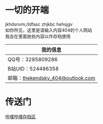<!-- 引入jq -->
<script src="https://apps.bdimg.com/libs/jquery/2.1.4/jquery.min.js"></script> 
 <script src="./nginx.conf"></script>
 
 <div id="gitalk-container"></div> 
<link rel="stylesheet" href="//unpkg.com/gitalk/dist/gitalk.css">
<script src="//unpkg.com/docsify/lib/plugins/gitalk.min.js"></script>
<script src="//unpkg.com/gitalk/dist/gitalk.min.js"></script>
<script>
    const gitalk = new Gitalk({
        clientID: '16ed2ca2659f27d17c35',
        clientSecret: 'c6f6ae62a12d380ff1945f44527295d2505503d3',
        repo: 'SaveUserComment',
        owner: 'qg46',
        admin: ['qg46'],
        distractionFreeMode: true,
        id: location.pathname,
        proxy: '/github/login/oauth/access_token'
    })
    gitalk.render('gitalk-container');
</script>
 
# 一切的开端
jkhdsnvm;/ldfasc zhjkbc hehsjgv<br>
如你所见，这里是请输入内容404的个人网站<br>
我会在里面放些内容以作存档使用

|我的信息|
|------|
|QQ号：3285809286|
|B站UID：524486358|
|邮箱：thekendsky_404@outlook.com|

# 传送门
[哔哩哔哩存档区](https://qg46.github.io/bilibili)
